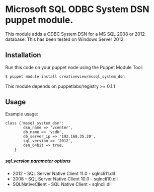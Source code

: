 # Microsoft SQL ODBC System DSN puppet module.

This module adds a ODBC System DSN for a MS SQL 2008 or 2012 database. This has been tested on Windows Server 2012.  

## Installation

Run this code on your puppet node using the Puppet Module Tool:

```bash
$ puppet module install creativeview/mssql_system_dsn
```
This module depends on puppetlabs/registry >= 0.1.1

## Usage
Example usage:

```puppet
class {'mssql_system_dsn':
        dsn_name => 'vcenter',
        db_name => 'vcdb',
        db_server_ip => '192.168.35.20',
        sql_version => '2012',
        dsn_64bit => true,
    }
```

##### sql_version parameter options
* 2012 - SQL Server Native Client 11.0 - sqlncli11.dll
* 2008 - SQL Server Native Client 10.0 - sqlncli10.dll
* SQLNativeClient - SQL Native Client - sqlncli.dll
